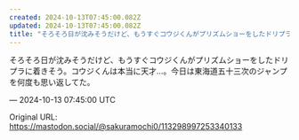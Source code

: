 ```yaml
---
created: 2024-10-13T07:45:00.082Z
updated: 2024-10-13T07:45:00.082Z
title: "そろそろ日が沈みそうだけど、もうすぐコウジくんがプリズムショーをしたドリプラに着[...]"
---
```


<p>そろそろ日が沈みそうだけど、もうすぐコウジくんがプリズムショーをしたドリプラに着きそう。コウジくんは本当に天才…。今日は東海道五十三次のジャンプを何度も思い返してた。</p>

&mdash; 2024-10-13 07:45:00 UTC

Original URL: https://mastodon.social/@sakuramochi0/113298997253340133
